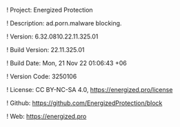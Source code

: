 ! Project: Energized Protection

! Description: ad.porn.malware blocking.

! Version: 6.32.0810.22.11.325.01

! Build Version: 22.11.325.01

! Build Date: Mon, 21 Nov 22 01:06:43 +06

! Version Code: 3250106

! License: CC BY-NC-SA 4.0, https://energized.pro/license

! Github: https://github.com/EnergizedProtection/block

! Web: https://energized.pro
